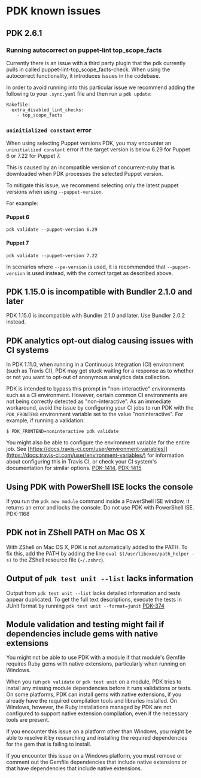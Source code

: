 # PDK known issues

## PDK 2.6.1

### Running autocorrect on puppet-lint top_scope_facts

Currently there is an issue with a third party plugin that the pdk currently pulls in called puppet-lint-top_scope_facts-check. When using the autocorrect functionality, it introduces issues in the codebase. 

In order to avoid running into this particular issue we recommend adding the following to your `.sync.yaml` file and then run a `pdk update`:

```
Rakefile:
  extra_disabled_lint_checks:
    - top_scope_facts
```

### `uninitialized constant` error

When using selecting Puppet versions PDK, you may encounter an `uninitialized constant` error if the target version is below 6.29 for Puppet 6 or 7.22 for Puppet 7.

This is caused by an incompatible version of concurrent-ruby that is downloaded when PDK processes the selected Puppet version.

To mitigate this issue, we recommend selecting only the latest puppet versions when using `--puppet-version`.

For example:

#### Puppet 6

```
pdk validate --puppet-version 6.29
```

#### Puppet 7

```
pdk validate --puppet-version 7.22
```
In scenarios where `--pe-version` is used, it is recommended that `--puppet-version` is used instead, with the correct target as described above.

## PDK 1.15.0 is incompatible with Bundler 2.1.0 and later

PDK 1.15.0 is incompatible with Bundler 2.1.0 and later. Use Bundler 2.0.2
instead.

## PDK analytics opt-out dialog causing issues with CI systems

In PDK 1.11.0, when running in a Continuous Integration (CI) environment (such
as Travis CI), PDK may get stuck waiting for a response as to whether or not you
want to opt-out of anonymous analytics data collection.

PDK is intended to bypass this prompt in "non-interactive" environments such as
a CI environment. However, certain common CI environments are not being
correctly detected as "non-interactive". As an immediate workaround, avoid the
issue by configuring your CI jobs to run PDK with the `PDK_FRONTEND` environment
variable set to the value "noninteractive". For example, if running a
validation:

```
$ PDK_FRONTEND=noninteractive pdk validate
```

You might also be able to configure the environment variable for the entire job.
See
[https://docs.travis-ci.com/user/environment-variables/](https://docs.travis-ci.com/user/environment-variables/)
for information about configuring this in Travis CI, or check your CI system's
documentation for similar options.
[PDK-1414](https://tickets.puppetlabs.com/browse/PDK-1414),
[PDK-1415](https://tickets.puppetlabs.com/browse/PDK-1415)

## Using PDK with PowerShell ISE locks the console

If you run the `pdk new module` command inside a PowerShell ISE window, it
returns an error and locks the console. Do not use PDK with PowerShell ISE.
PDK-1168

## PDK not in ZShell PATH on Mac OS X

With ZShell on Mac OS X, PDK is not automatically added to the PATH. To fix
this, add the PATH by adding the line `eval $(/usr/libexec/path_helper -s)` to
the ZShell resource file (`~/.zshrc`).

## Output of `pdk test unit --list` lacks information

Output from `pdk test unit --list` lacks detailed information and tests appear
duplicated. To get the full text descriptions, execute the tests in JUnit format
by running `pdk test unit --format=junit`
[PDK-374](https://tickets.puppetlabs.com/browse/PDK-374)

## Module validation and testing might fail if dependencies include gems with native extensions

You might not be able to use PDK with a module if that module's Gemfile requires
Ruby gems with native extensions, particularly when running on Windows.

When you run `pdk validate` or `pdk test unit` on a module, PDK tries to install
any missing module dependencies before it runs validations or tests. On some
platforms, PDK can install gems with native extensions, if you already have the
required compilation tools and libraries installed. On Windows, however, the
Ruby installations managed by PDK are not configured to support native extension
compilation, even if the necessary tools are present.

If you encounter this issue on a platform other than Windows, you might be able
to resolve it by researching and installing the required dependencies for the
gem that is failing to install.

If you encounter this issue on a Windows platform, you must remove or comment
out the Gemfile dependencies that include native extensions or that have
dependencies that include native extensions.

